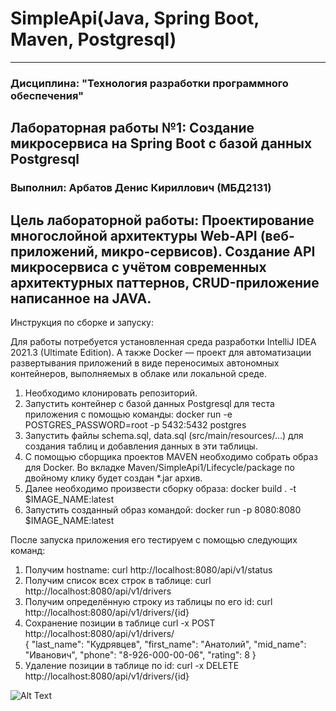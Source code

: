 # SimpleApi(Java, Spring Boot, Maven, Postgresql)

------------------------------------------------------------------------------------------------------------------------------------

### Дисциплина: "Технология разработки программного обеспечения"

## Лабораторная работы №1: Создание микросервиса на Spring Boot с базой данных Postgresql

### Выполнил: Арбатов Денис Кириллович (МБД2131)

Цель лабораторной работы: Проектирование многослойной архитектуры Web-API (веб-приложений, микро-сервисов). Создание API микросервиса с учётом современных архитектурных паттернов, CRUD-приложение
написанное на JAVA.
------------------------------------------------------------------------------------------------------------------------------------
Инструкция по сборке и запуску:

Для работы потребуется установленная среда разработки IntelliJ IDEA 2021.3 (Ultimate Edition). А также Docker — проект для автоматизации развертывания приложений в виде переносимых автономных контейнеров, 
выполняемых в облаке или локальной среде.
1. Необходимо клонировать репозиторий.
2. Запустить контейнер с базой данных Postgresql для теста приложения с помощью команды: docker run -e POSTGRES_PASSWORD=root -p 5432:5432 postgres 
3. Запустить файлы schema.sql, data.sql (src/main/resources/...) для создания таблиц и добавления данных в эти таблицы.
4. С помощью сборщика проектов MAVEN необходимо собрать образ для Docker. Во вкладке Maven/SimpleApi1/Lifecycle/package по двойному клику будет создан *.jar архив.
5. Далее необходимо произвести сборку образа: docker build . -t $IMAGE_NAME:latest
6. Запустить созданный образ командой: docker run -p 8080:8080 $IMAGE_NAME:latest

После запуска приложения его тестируем с помощью следующих команд:
1. Получим hostname: curl http://localhost:8080/api/v1/status
2. Получим список всех строк в таблице: curl http://localhost:8080/api/v1/drivers
3. Получим определённую строку из таблицы по его id: curl http://localhost:8080/api/v1/drivers/{id} 
4. Сохранение позиции в таблице curl -x POST http://localhost:8080/api/v1/drivers/	
   {
   "last_name": "Кудрявцев",
   "first_name": "Анатолий",
   "mid_name": "Иванович",
   "phone": "8-926-000-00-06",
   "rating": 8
   }
5. Удаление позиции в таблице по id: curl -x DELETE http://localhost:8080/api/v1/drivers/{id} 

![Alt Text](https://github.com/denis3079/SimpleApi/blob/master/Api_docker.gif)

